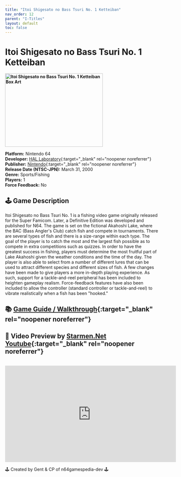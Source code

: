 ```yaml
---
title: "Itoi Shigesato no Bass Tsuri No. 1 Ketteiban"
nav_order: 12
parent: "I-Titles"
layout: default
toc: false
---
```


# Itoi Shigesato no Bass Tsuri No. 1 Ketteiban

<b>
<img src="https://images.launchbox-app.com/e7a5a345-f248-4087-aa67-ae972979790f.png" alt="Itoi Shigesato no Bass Tsuri No. 1 Ketteiban Box Art" width="320" height="240" />
</b>

**Platform:** Nintendo 64  
**Developer:** [HAL Laboratory](https://en.wikipedia.org/wiki/HAL_Laboratory){:target="_blank" rel="noopener noreferrer"}  
**Publisher:** [Nintendo](https://en.wikipedia.org/wiki/Nintendo){:target="_blank" rel="noopener noreferrer"}  
**Release Date (NTSC-JPN):** March 31, 2000  
**Genre:** Sports/Fishing  
**Players:** 1  
**Force Feedback:** No  

## 🕹️ Game Description
Itoi Shigesato no Bass Tsuri No. 1 is a fishing video game originally released for the Super Famicom. Later, a Definitive Edition was developed and published for N64. The game is set on the fictional Akahoshi Lake, where the BAC (Bass Angler's Club) catch fish and compete in tournaments. There are several types of fish and there is a size-range within each type. The goal of the player is to catch the most and the largest fish possible as to compete in extra competitions such as quizzes. In order to have the greatest success in fishing, players must determine the most fruitful part of Lake Akahoshi given the weather conditions and the time of the day. The player is also able to select from a number of different lures that can be used to attract different species and different sizes of fish. A few changes have been made to give players a more in-depth playing experience. As such, support for a tackle-and-reel peripheral has been included to heighten gameplay realism. Force-feedback features have also been included to allow the controller (standard controller or tackle-and-reel) to vibrate realistically when a fish has been "hooked."

## 📚 [Game Guide / Walkthrough](https://gamefaqs.gamespot.com/n64/576854-itoi-shigesato-no-bass-tsuri-no-1-ketteiban/faqs/78596){:target="_blank" rel="noopener noreferrer"}

## 🎥 Video Preview by [Starmen.Net Youtube](https://www.youtube.com/channel/UCPXGGoCEEqniF1rbGii7HEg){:target="_blank" rel="noopener noreferrer"}
<br />  
<iframe width="560" height="315" src="https://www.youtube.com/embed/9KwTtDtghGs" title="Itoi Shigesato no Bass Tsuri No. 1 Ketteiban Gameplay by Starmen.Net Youtube" frameborder="0" allowfullscreen></iframe>

🕹️ Created by Gent & CP of n64gamespedia-dev 🕹️  
<!-- Vault Format: n64gamespedia-dev -->  
<!-- Protocol Source: _vault-specs/format-protocol.md -->
